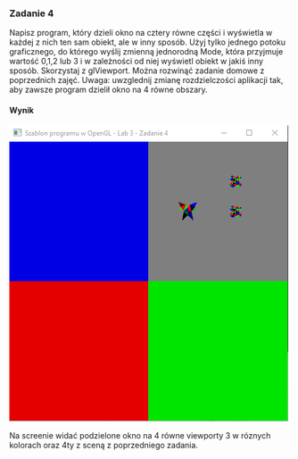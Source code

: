 ### Zadanie 4

Napisz program, który dzieli okno na cztery równe części i wyświetla w każdej z nich ten sam obiekt, ale w inny sposób. Użyj tylko jednego potoku graficznego, do którego wyślij zmienną jednorodną Mode, która przyjmuje wartość 0,1,2 lub 3 i w zależności od niej wyświetl obiekt w jakiś inny sposób. Skorzystaj z glViewport. Można rozwinąć zadanie domowe z poprzednich zajęć. Uwaga: uwzglednij zmianę rozdzielczości aplikacji tak, aby zawsze program dzielił okno na 4 równe obszary.


#### Wynik

![Screen1](Screen1.PNG)

Na screenie widać podzielone okno na 4 równe viewporty 3 w róznych kolorach oraz 4ty z sceną z poprzedniego zadania.